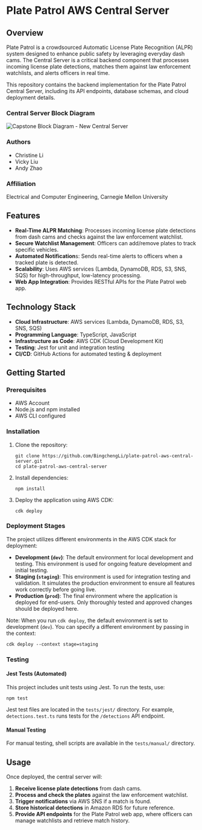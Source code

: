 # Plate Patrol AWS Central Server

## Overview

Plate Patrol is a crowdsourced Automatic License Plate Recognition (ALPR) system designed to enhance public safety by leveraging everyday dash cams. The Central Server is a critical backend component that processes incoming license plate detections, matches them against law enforcement watchlists, and alerts officers in real time.

This repository contains the backend implementation for the Plate Patrol Central Server, including its API endpoints, database schemas, and cloud deployment details.

### Central Server Block Diagram 
![Capstone Block Diagram - New Central Server](https://github.com/user-attachments/assets/91c02207-999e-41b4-81b7-e66fc978ca04)

### Authors

- Christine Li
- Vicky Liu
- Andy Zhao

### Affiliation

Electrical and Computer Engineering, Carnegie Mellon University

## Features

- **Real-Time ALPR Matching**: Processes incoming license plate detections from dash cams and checks against the law enforcement watchlist.
- **Secure Watchlist Management**: Officers can add/remove plates to track specific vehicles.
- **Automated Notification**s: Sends real-time alerts to officers when a tracked plate is detected.
- **Scalability**: Uses AWS services (Lambda, DynamoDB, RDS, S3, SNS, SQS) for high-throughput, low-latency processing.
- **Web App Integration**: Provides RESTful APIs for the Plate Patrol web app.

## Technology Stack

- **Cloud Infrastructure**: AWS services (Lambda, DynamoDB, RDS, S3, SNS, SQS)
- **Programming Language**: TypeScript, JavaScript
- **Infrastructure as Code**: AWS CDK (Cloud Development Kit)
- **Testing**: Jest for unit and integration testing
- **CI/CD**: GitHub Actions for automated testing & deployment

## Getting Started

### Prerequisites

- AWS Account
- Node.js and npm installed
- AWS CLI configured

### Installation

1. Clone the repository:
   ```
   git clone https://github.com/BingchengLi/plate-patrol-aws-central-server.git
   cd plate-patrol-aws-central-server
   ```
2. Install dependencies:
   ```
   npm install
   ```
3. Deploy the application using AWS CDK:
   ```
   cdk deploy
   ```

### Deployment Stages

The project utilizes different environments in the AWS CDK stack for deployment:

- **Development (`dev`)**: The default environment for local development and testing. This environment is used for ongoing feature development and initial testing.
- **Staging (`staging`)**: This environment is used for integration testing and validation. It simulates the production environment to ensure all features work correctly before going live.
- **Production (`prod`)**: The final environment where the application is deployed for end-users. Only thoroughly tested and approved changes should be deployed here.

Note: When you run `cdk deploy`, the default environment is set to development (`dev`). You can specify a different environment by passing in the context:

```
cdk deploy --context stage=staging
```

### Testing
#### Jest Tests (Automated)
This project includes unit tests using Jest. To run the tests, use:
```
npm test
```

Jest test files are located in the `tests/jest/` directory. For example, `detections.test.ts` runs tests for the `/detections` API endpoint.

#### Manual Testing
For manual testing, shell scripts are available in the `tests/manual/` directory.

## Usage

Once deployed, the central server will:

1. **Receive license plate detections** from dash cams.
2. **Process and check the plates** against the law enforcement watchlist.
3. **Trigger notifications** via AWS SNS if a match is found.
4. **Store historical detections** in Amazon RDS for future reference.
5. **Provide API endpoints** for the Plate Patrol web app, where officers can manage watchlists and retrieve match history.
